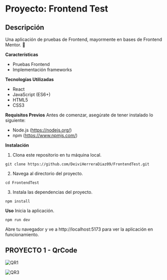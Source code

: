 # Proyecto: Frontend Test
## **Descripción**
Una aplicación de pruebas de Frontend, mayormente en bases de Frontend Mentor. 🎨

**Características**
- Pruebas Frontend
- Implementación frameworks
  
**Tecnologías Utilizadas**
- React
- JavaScript (ES6+)
- HTML5
- CSS3

**Requisitos Previos**
Antes de comenzar, asegúrate de tener instalado lo siguiente:

- Node.js (https://nodejs.org/)
- npm (https://www.npmjs.com/)

**Instalación**
1. Clona este repositorio en tu máquina local.
```
git clone https://github.com/DeiviHerreraDiaz09/FrontendTest.git
```
2. Navega al directorio del proyecto.
```
cd FrontendTest
```
3. Instala las dependencias del proyecto.
```
npm install
```
**Uso**
Inicia la aplicación.
```
npm run dev
```
Abre tu navegador y ve a http://localhost:5173 para ver la aplicación en funcionamiento.

## PROYECTO 1 - **QrCode**

![QR1](https://github.com/DeiviHerreraDiaz09/FrontendTest/assets/154428353/f3342024-d943-448e-8db8-9fe1759088bf)

![QR3](https://github.com/DeiviHerreraDiaz09/FrontendTest/assets/154428353/ff8af4c2-1987-45ac-9a72-ae423231e2fd)

